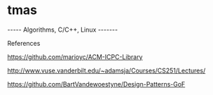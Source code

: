 # tmas
----- Algorithms, C/C++, Linux -------


References

https://github.com/marioyc/ACM-ICPC-Library

http://www.vuse.vanderbilt.edu/~adamsja/Courses/CS251/Lectures/

https://github.com/BartVandewoestyne/Design-Patterns-GoF
